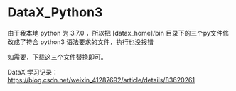 # DataX_Python3

由于我本地 python 为 3.7.0 ，所以把 [datax_home]/bin 目录下的三个py文件修改成了符合 python3 语法要求的文件，执行也没报错

如需要，下载这三个文件替换即可。

DataX 学习记录：https://blog.csdn.net/weixin_41287692/article/details/83620261
